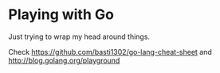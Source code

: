 # Playing with Go
Just trying to wrap my head around things.

Check https://github.com/basti1302/go-lang-cheat-sheet
and
http://blog.golang.org/playground